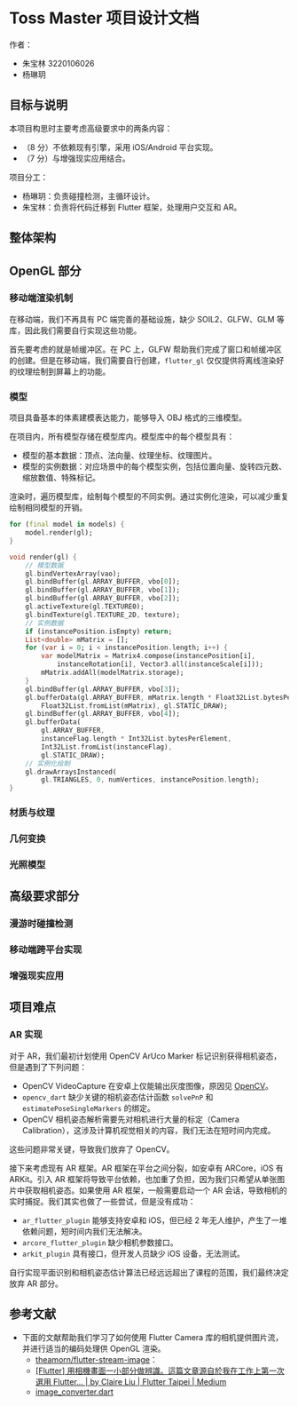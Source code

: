 # Toss Master 项目设计文档

作者：

- 朱宝林 3220106026
- 杨琳玥

## 目标与说明

本项目构思时主要考虑高级要求中的两条内容：

- （8 分）不依赖现有引擎，采用 iOS/Android 平台实现。
- （7 分）与增强现实应用结合。

项目分工：

- 杨琳玥：负责碰撞检测，主循环设计。
- 朱宝林：负责将代码迁移到 Flutter 框架，处理用户交互和 AR。

## 整体架构

## OpenGL 部分

### 移动端渲染机制

在移动端，我们不再具有 PC 端完善的基础设施，缺少 SOIL2、GLFW、GLM 等库，因此我们需要自行实现这些功能。

首先要考虑的就是帧缓冲区。在 PC 上，GLFW 帮助我们完成了窗口和帧缓冲区的创建。但是在移动端，我们需要自行创建，`flutter_gl` 仅仅提供将离线渲染好的纹理绘制到屏幕上的功能。

### 模型

项目具备基本的体素建模表达能力，能够导入 OBJ 格式的三维模型。

在项目内，所有模型存储在模型库内。模型库中的每个模型具有：

- 模型的基本数据：顶点、法向量、纹理坐标、纹理图片。
- 模型的实例数据：对应场景中的每个模型实例，包括位置向量、旋转四元数、缩放数值、特殊标记。

渲染时，遍历模型库，绘制每个模型的不同实例。通过实例化渲染，可以减少重复绘制相同模型的开销。

```dart
for (final model in models) {
    model.render(gl);
}

void render(gl) {
    // 模型数据
    gl.bindVertexArray(vao);
    gl.bindBuffer(gl.ARRAY_BUFFER, vbo[0]);
    gl.bindBuffer(gl.ARRAY_BUFFER, vbo[1]);
    gl.bindBuffer(gl.ARRAY_BUFFER, vbo[2]);
    gl.activeTexture(gl.TEXTURE0);
    gl.bindTexture(gl.TEXTURE_2D, texture);
    // 实例数据
    if (instancePosition.isEmpty) return;
    List<double> mMatrix = [];
    for (var i = 0; i < instancePosition.length; i++) {
        var modelMatrix = Matrix4.compose(instancePosition[i],
            instanceRotation[i], Vector3.all(instanceScale[i]));
        mMatrix.addAll(modelMatrix.storage);
    }
    gl.bindBuffer(gl.ARRAY_BUFFER, vbo[3]);
    gl.bufferData(gl.ARRAY_BUFFER, mMatrix.length * Float32List.bytesPerElement,
        Float32List.fromList(mMatrix), gl.STATIC_DRAW);
    gl.bindBuffer(gl.ARRAY_BUFFER, vbo[4]);
    gl.bufferData(
        gl.ARRAY_BUFFER,
        instanceFlag.length * Int32List.bytesPerElement,
        Int32List.fromList(instanceFlag),
        gl.STATIC_DRAW);
    // 实例化绘制
    gl.drawArraysInstanced(
        gl.TRIANGLES, 0, numVertices, instancePosition.length);
}
```

### 材质与纹理

### 几何变换

### 光照模型

## 高级要求部分

### 漫游时碰撞检测

### 移动端跨平台实现

### 增强现实应用

## 项目难点

### AR 实现

对于 AR，我们最初计划使用 OpenCV ArUco Marker 标记识别获得相机姿态，但是遇到了下列问题：

- OpenCV VideoCapture 在安卓上仅能输出灰度图像，原因见 [OpenCV](https://github.com/rainyl/opencv_dart/issues/159#issuecomment-2238065384)。
- `opencv_dart` 缺少关键的相机姿态估计函数 `solvePnP` 和 `estimatePoseSingleMarkers` 的绑定。
- OpenCV 相机姿态解析需要先对相机进行大量的标定（Camera Calibration），这涉及计算机视觉相关的内容，我们无法在短时间内完成。

这些问题非常关键，导致我们放弃了 OpenCV。

接下来考虑现有 AR 框架。AR 框架在平台之间分裂，如安卓有 ARCore，iOS 有 ARKit。引入 AR 框架将导致平台依赖，也加重了负担，因为我们只希望从单张图片中获取相机姿态。如果使用 AR 框架，一般需要启动一个 AR 会话，导致相机的实时捕捉。我们其实也做了一些尝试，但是没有成功：

- `ar_flutter_plugin` 能够支持安卓和 iOS，但已经 2 年无人维护，产生了一堆依赖问题，短时间内我们无法解决。
- `arcore_flutter_plugin` 缺少相机参数接口。
- `arkit_plugin` 具有接口，但开发人员缺少 iOS 设备，无法测试。

自行实现平面识别和相机姿态估计算法已经远远超出了课程的范围，我们最终决定放弃 AR 部分。

## 参考文献

- 下面的文献帮助我们学习了如何使用 Flutter Camera 库的相机提供图片流，并进行适当的编码处理供 OpenGL 渲染。
    - [theamorn/flutter-stream-image](https://github.com/theamorn/flutter-stream-image)：
    - [[Flutter] 用相機畫面一小部分做辨識。這篇文章源自於我在工作上第一次選用 Flutter… | by Claire Liu | Flutter Taipei | Medium](https://medium.com/flutter-taipei/flutter-%E5%B0%87%E7%9B%B8%E6%A9%9F%E7%95%AB%E9%9D%A2%E4%B8%80%E5%B0%8F%E9%83%A8%E5%88%86%E5%81%9A%E8%BE%A8%E8%AD%98-8247e9372c52)
    - [image_converter.dart](https://gist.github.com/Alby-o/fe87e35bc21d534c8220aed7df028e03)
